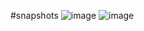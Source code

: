 #snapshots
![image](https://user-images.githubusercontent.com/67618377/178107470-db15932d-e6e0-4ac9-afaf-1a0b892c967e.png)
![image](https://user-images.githubusercontent.com/67618377/178107490-f15f11ae-ac2a-4d33-801a-f45df637560f.png)
